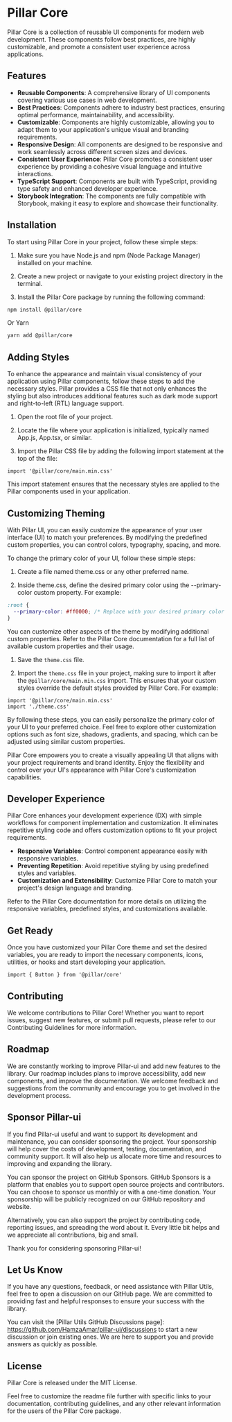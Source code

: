 # Pillar Core

Pillar Core is a collection of reusable UI components for modern web development. These components follow best practices, are highly customizable, and promote a consistent user experience across applications.

## Features

- **Reusable Components**: A comprehensive library of UI components covering various use cases in web development.
- **Best Practices**: Components adhere to industry best practices, ensuring optimal performance, maintainability, and accessibility.
- **Customizable**: Components are highly customizable, allowing you to adapt them to your application's unique visual and branding requirements.
- **Responsive Design**: All components are designed to be responsive and work seamlessly across different screen sizes and devices.
- **Consistent User Experience**: Pillar Core promotes a consistent user experience by providing a cohesive visual language and intuitive interactions.
- **TypeScript Support**: Components are built with TypeScript, providing type safety and enhanced developer experience.
- **Storybook Integration**: The components are fully compatible with Storybook, making it easy to explore and showcase their functionality.

## Installation

To start using Pillar Core in your project, follow these simple steps:

1. Make sure you have Node.js and npm (Node Package Manager) installed on your machine.

1. Create a new project or navigate to your existing project directory in the terminal.

1. Install the Pillar Core package by running the following command:

```bash
npm install @pillar/core

```

Or Yarn

```bash
yarn add @pillar/core
```

## Adding Styles

To enhance the appearance and maintain visual consistency of your application using Pillar components, follow these steps to add the necessary styles. Pillar provides a CSS file that not only enhances the styling but also introduces additional features such as dark mode support and right-to-left (RTL) language support.

1. Open the root file of your project.

1. Locate the file where your application is initialized, typically named App.js, App.tsx, or similar.

1. Import the Pillar CSS file by adding the following import statement at the top of the file:

```tsx
import '@pillar/core/main.min.css'
```

This import statement ensures that the necessary styles are applied to the Pillar components used in your application.

## Customizing Theming

With Pillar UI, you can easily customize the appearance of your user interface (UI) to match your preferences. By modifying the predefined custom properties, you can control colors, typography, spacing, and more.

To change the primary color of your UI, follow these simple steps:

1. Create a file named theme.css or any other preferred name.

1. Inside theme.css, define the desired primary color using the --primary-color custom property. For example:

```css
:root {
  --primary-color: #ff0000; /* Replace with your desired primary color */
}
```

You can customize other aspects of the theme by modifying additional custom properties. Refer to the Pillar Core documentation for a full list of available custom properties and their usage.

1. Save the `theme.css` file.

1. Import the `theme.css` file in your project, making sure to import it after the `@pillar/core/main.min.css` import. This ensures that your custom styles override the default styles provided by Pillar Core. For example:

```tsx
import '@pillar/core/main.min.css'
import './theme.css'
```

By following these steps, you can easily personalize the primary color of your UI to your preferred choice. Feel free to explore other customization options such as font size, shadows, gradients, and spacing, which can be adjusted using similar custom properties.

Pillar Core empowers you to create a visually appealing UI that aligns with your project requirements and brand identity. Enjoy the flexibility and control over your UI's appearance with Pillar Core's customization capabilities.

## Developer Experience

Pillar Core enhances your development experience (DX) with simple workflows for component implementation and customization. It eliminates repetitive styling code and offers customization options to fit your project requirements.

- **Responsive Variables**: Control component appearance easily with responsive variables.
- **Preventing Repetition**: Avoid repetitive styling by using predefined styles and variables.
- **Customization and Extensibility**: Customize Pillar Core to match your project's design language and branding.

Refer to the Pillar Core documentation for more details on utilizing the responsive variables, predefined styles, and customizations available.

## Get Ready

Once you have customized your Pillar Core theme and set the desired variables, you are ready to import the necessary components, icons, utilities, or hooks and start developing your application.

```tsx
import { Button } from '@pillar/core'
```

## Contributing

We welcome contributions to Pillar Core! Whether you want to report issues, suggest new features, or submit pull requests, please refer to our Contributing Guidelines for more information.

## Roadmap

We are constantly working to improve Pillar-ui and add new features to the library. Our roadmap includes plans to improve accessibility, add new components, and improve the documentation. We welcome feedback and suggestions from the community and encourage you to get involved in the development process.

## Sponsor Pillar-ui

If you find Pillar-ui useful and want to support its development and maintenance, you can consider sponsoring the project. Your sponsorship will help cover the costs of development, testing, documentation, and community support. It will also help us allocate more time and resources to improving and expanding the library.

You can sponsor the project on GitHub Sponsors. GitHub Sponsors is a platform that enables you to support open source projects and contributors. You can choose to sponsor us monthly or with a one-time donation. Your sponsorship will be publicly recognized on our GitHub repository and website.

Alternatively, you can also support the project by contributing code, reporting issues, and spreading the word about it. Every little bit helps and we appreciate all contributions, big and small.

Thank you for considering sponsoring Pillar-ui!

## Let Us Know

If you have any questions, feedback, or need assistance with Pillar Utils, feel free to open a discussion on our GitHub page. We are committed to providing fast and helpful responses to ensure your success with the library.

You can visit the [Pillar Utils GitHub Discussions page]: https://github.com/HamzaAmar/pillar-ui/discussions to start a new discussion or join existing ones. We are here to support you and provide answers as quickly as possible.

## License

Pillar Core is released under the MIT License.

Feel free to customize the readme file further with specific links to your documentation, contributing guidelines, and any other relevant information for the users of the Pillar Core package.

